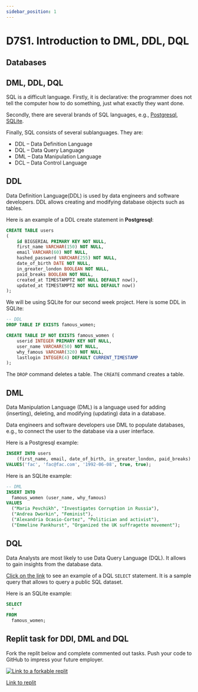 ```yaml
---
sidebar_position: 1
---
```


# D7S1. Introduction to DML, DDL, DQL

## Databases

## DML, DDL, DQL

SQL is a difficult language. Firstly, it is declarative: the programmer does not tell the computer how to do something, just what exactly they want done.

Secondly, there are several brands of SQL languages, e.g., [Postgresql](https://www.postgresql.org/https://www.postgresql.org/), [SQLite](https://www.sqlite.org/docs.html).

Finally, SQL consists of several sublanguages. They are:

- DDL – Data Definition Language
- DQL – Data Query Language
- DML – Data Manipulation Language
- DCL – Data Control Language

## DDL

Data Definition Language(DDL) is used by data engineers and software developers. DDL allows creating and modifying database objects such as tables.

Here is an example of a DDL create statement in **Postgresql**:

```sql
CREATE TABLE users
(
    id BIGSERIAL PRIMARY KEY NOT NULL,
    first_name VARCHAR(150) NOT NULL,
    email VARCHAR(60) NOT NULL,
    hashed_password VARCHAR(255) NOT NULL,
    date_of_birth DATE NOT NULL,
    in_greater_london BOOLEAN NOT NULL,
    paid_breaks BOOLEAN NOT NULL,
    created_at TIMESTAMPTZ NOT NULL DEFAULT now(),
    updated_at TIMESTAMPTZ NOT NULL DEFAULT now()
);
```

We will be using SQLite for our second week project. Here is some DDL in SQLite:

```sql
-- DDL
DROP TABLE IF EXISTS famous_women;

CREATE TABLE IF NOT EXISTS famous_women (
    userid INTEGER PRIMARY KEY NOT NULL,
    user_name VARCHAR(50) NOT NULL,
    why_famous VARCHAR(320) NOT NULL,
    lastlogin INTEGER(4) DEFAULT CURRENT_TIMESTAMP
);
```

The `DROP` command deletes a table. The `CREATE` command creates a table.

## DML

Data Manipulation Language (DML) is a language used for adding (inserting), deleting, and modifying (updating) data in a database.

Data engineers and software developers use DML to populate databases, e.g., to connect the user to the database via a user interface.

Here is a Postgresql example:

```sql
INSERT INTO users
    (first_name, email, date_of_birth, in_greater_london, paid_breaks)
VALUES('fac', 'fac@fac.com', '1992-06-08', true, true);
```

Here is an SQLite example:

```sql
-- DML
INSERT INTO
  famous_women (user_name, why_famous)
VALUES
  ("Maria Pevchikh", "Investigates Corruption in Russia"),
  ("Andrea Dworkin", "Feminist"),
  ("Alexandria Ocasio-Cortez", "Politician and activist"),
  ("Emmeline Pankhurst", "Organized the UK suffragette movement");
```

## DQL

Data Analysts are most likely to use Data Query Language (DQL). It allows to gain insights from the database data.

[Click on the link](https://console.cloud.google.com/bigquery?sq=946288200397:21dc18cd44b64b0a80f74b1fbb0df6bd&project=hidden-display-339511) to see an example of a DQL `SELECT` statement. It is a sample query that allows to query a public SQL dataset.

Here is an SQLite example:

```sql
SELECT
  *
FROM
  famous_women;
```

## Replit task for DDl, DML and DQL

Fork the replit below and complete commented out tasks. Push your code to GitHub to impress your future employer.

[<img
    src="/img/icons/replit.svg"
    alt="Link to a forkable replit"
/>](https://replit.com/@missPunter/ddldmldql#main.sql)

[Link to replit](https://replit.com/@missPunter/ddldmldql#main.sql)